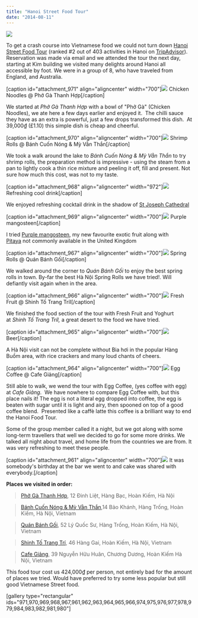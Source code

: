 ```yaml
---
title: "Hanoi Street Food Tour"
date: "2014-08-11"
---
```


![](images/hanoi-street-food-tour.png)

To get a crash course into Vietnamese food we could not turn down [Hanoi Street Food Tour](http://www.tripadvisor.com/Attraction_Review-g293924-d5583955-Reviews-Hanoi_Street_Food_Tour-Hanoi.html) (ranked #2 out of 403 activities in Hanoi on [TripAdvisor](http://www.tripadvisor.com/Attraction_Review-g293924-d5583955-Reviews-Hanoi_Street_Food_Tour-Hanoi.html)). Reservation was made via email and we attended the tour the next day, starting at Kim building we visited many delights around Hanoi all accessible by foot. We were in a group of 8, who have traveled from England, and Australia.

\[caption id="attachment\_971" align="aligncenter" width="700"\]![](images/IMG_4227-1024x575.jpg) Chicken Noodles @ Phở Gà Thanh Hợp\[/caption\]

We started at _Phở Gà Thanh Hợp_ with a bowl of "Phở Gà" (Chicken Noodles), we ate here a few days earlier and enjoyed it.  The chilli sauce they have as an extra is powerful, just a few drops transformed this dish.  At 39,000₫ (£1.10) this simple dish is cheap and cheerful.

\[caption id="attachment\_970" align="aligncenter" width="700"\]![](images/IMG_4234-1024x575.jpg) Shrimp Rolls @ Bánh Cuốn Nóng & Mỳ Vằn Thắn\[/caption\]

We took a walk around the lake to _Bánh Cuốn Nóng & Mỳ Vằn Thắn_ to try shrimp rolls, the preparation method is impressive - using the steam from a pan to lightly cook a thin rice mixture and peeling it off, fill and present. Not sure how much this cost, was not to my taste.

\[caption id="attachment\_968" align="aligncenter" width="972"\]![](images/IMG_4242-MOTION.gif) Refreshing cool drink\[/caption\]

We enjoyed refreshing cocktail drink in the shadow of [St Joseph Cathedral](https://plus.google.com/112769176198153719137/about)

\[caption id="attachment\_969" align="aligncenter" width="700"\]![](images/IMG_4241-1024x575.jpg) Purple mangosteen\[/caption\]

I tried [Purple mangosteen](https://www.google.com.vn/search?q=Purple%20mangosteen), my new favourite exotic fruit along with [Pitaya](https://www.google.com.vn/search?q=Pitaya) not commonly available in the United Kingdom

\[caption id="attachment\_967" align="aligncenter" width="700"\]![](images/IMG_4264-1024x575.jpg) Spring Rolls @ Quán Bánh Gối\[/caption\]

We walked around the corner to _Quán Bánh Gối_ to enjoy the best spring rolls in town. By-far the best Hà Nội Spring Rolls we have tried!. Will defiantly visit again when in the area.

\[caption id="attachment\_966" align="aligncenter" width="700"\]![](images/IMG_4267-1024x575.jpg) Fresh Fruit @ Shinh Tố Trang TríI\[/caption\]

We finished the food section of the tour with Fresh Fruit and Yoghurt at _Shinh Tố Trang TríI,_ a great desert to the food we have tried.

\[caption id="attachment\_965" align="aligncenter" width="700"\]![](images/IMG_4268-1024x575.jpg) Beer\[/caption\]

A Hà Nội visit can not be complete without Bia hơi in the popular Hàng Buồm area, with rice crackers and many loud chants of cheers.

\[caption id="attachment\_964" align="aligncenter" width="700"\]![](images/IMG_4270-1024x575.jpg) Egg Coffee @ Cafe Giảng\[/caption\]

Still able to walk, we wend the tour with Egg Coffee, (yes coffee with egg) at _Cafe Giảng_.  We have nowhere to compare Egg Coffee with, but this place nails it! The egg is not a literal egg dropped into coffee, the egg is beaten with sugar until it is light and airy, then spooned on top of a good coffee blend.  Presented like a caffè latte this coffee is a brilliant way to end the Hanoi Food Tour.

Some of the group member called it a night, but we got along with some long-term travellers that well we decided to go for some more drinks. We talked all night about travel, and home life from the countries we are from. It was very refreshing to meet these people.

\[caption id="attachment\_961" align="aligncenter" width="700"\]![](images/DSC00606-1024x575.jpg) It was somebody's birthday at the bar we went to and cake was shared with everybody.\[/caption\]

**Places we visited in order:**

> [Phở Gà Thanh Hợp](https://foursquare.com/v/ph%E1%BB%9F-g%C3%A0-thanh-h%E1%BB%A3p/4ee46371a69d89905c078dfc), 12 Đinh Liệt, Hàng Bạc, Hoàn Kiếm, Hà Nội

> [Bánh Cuốn Nóng & Mỳ Vằn Thắn](http://www.foody.vn/ha-noi/banh-cuon-nong-my-van-than),14 Bảo Khánh, Hàng Trống, Hoàn Kiếm, Hà Nội, Vietnam

> [Quán Bánh Gối](https://plus.google.com/113436736221922868883/about), 52 Lý Quốc Sư, Hàng Trống, Hoàn Kiếm, Hà Nội, Vietnam

> [Shinh Tố Trang Trí](https://plus.google.com/101568266028846808642/about), 46 Hàng Gai, Hoàn Kiếm, Hà Nội, Vietnam

> [Cafe Giảng](https://plus.google.com/117095806089633952504/about), 39 Nguyễn Hữu Huân, Chương Dương, Hoàn Kiếm Hà Nội, Vietnam

This food tour cost us 424,000₫ per person, not entirely bad for the amount of places we tried. Would have preferred to try some less popular but still good Vietnamese Street food.

\[gallery type="rectangular" ids="971,970,969,968,967,961,962,963,964,965,966,974,975,976,977,978,979,984,983,982,981,980"\]
